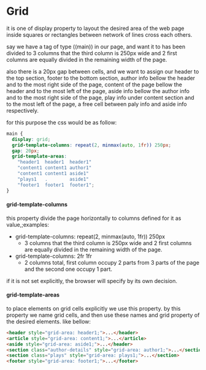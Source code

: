 # Grid

it is one of display property to layout the desired area of the web page inside squares or rectangles between network of lines cross each others.

say we have a tag of type ((main)) in our page, and want it to has been divided to 3 columns that the third column is 250px wide and 2 first columns are equally divided in the remaining width of the page.

also there is a 20px gap between cells, and we want to assign our header to the top section, footer to the bottom section, author info bellow the header and to the most right side of the page, content of the page bellow the header and to the most left of the page, aside info bellow the author info and to the most right side of the page, play info under content section and to the most left of the page, a free cell between paly info and aside info respectively.

for this purpose the css would be as follow: 

```css
main {
  display: grid;
  grid-template-columns: repeat(2, minmax(auto, 1fr)) 250px;
  gap: 20px;
  grid-template-areas:
    "header1  header1  header1"
    "content1 content1 author1"
    "content1 content1 aside1"
    "plays1   .        aside1"
    "footer1  footer1  footer1";
}
```



#### grid-template-columns

this property divide the page horizontally to columns defined for it as value,;examples:

- grid-template-columns: repeat(2, minmax(auto, 1fr)) 250px
  - 3 columns that the third column is 250px wide and 2 first columns are equally divided in the remaining width of the page.
- grid-template-columns: 2fr 1fr
  - 2 columns total, first column occupy 2 parts from 3 parts of the page and the second one occupy 1 part.

if it is not set explicitly, the browser will specify by its own decision.     



#### grid-template-areas

to place elements on grid cells explicitly we use this property. by this property we name grid cells, and then use these names and grid property of the desired elements. like bellow:

```html
<header style="grid-area: header1;">...</header>
<article style="grid-area: content1;">...</article>
<aside style="grid-area: aside1;">...</header>
<section class="author-details" style="grid-area: author1;">...</section>
<section class="plays" style="grid-area: plays1;">...</section>
<footer style="grid-area: footer1;">...</footer>
```

 